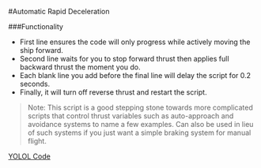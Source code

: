 #Automatic Rapid Deceleration

###Functionality
- First line ensures the code will only progress while actively moving the ship forward.
- Second line waits for you to stop forward thrust then applies full backward thrust the moment you do.
- Each blank line you add before the final line will delay the script for 0.2 seconds.
- Finally, it will turn off reverse thrust and restart the script.

> Note: This script is a good stepping stone towards more complicated scripts that control thrust variables such as auto-approach and avoidance systems to name a few examples. Can also be used in lieu of such systems if you just want a simple braking system for manual flight.

[YOLOL Code](https://github.com/RustyDawwwgg/Starbase/blob/main/Automatic%20Rapid%20Deceleration/ARD.yolol)
